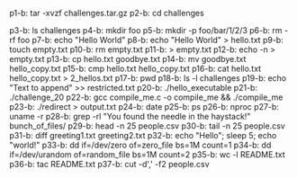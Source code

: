 p1-b: tar -xvzf challenges.tar.gz
p2-b: cd challenges

p3-b: ls challenges
p4-b: mkdir foo
p5-b: mkdir -p foo/bar/1/2/3
p6-b: rm -rf foo
p7-b: echo "Hello World"
p8-b: echo "Hello World" > hello.txt
p9-b: touch empty.txt
p10-b: rm empty.txt
p11-b: > empty.txt
p12-b: echo -n > empty.txt
p13-b: cp hello.txt goodbye.txt
p14-b: mv goodbye.txt hello_copy.txt
p15-b: cmp hello.txt hello_copy.txt
p16-b: cat hello.txt hello_copy.txt > 2_hellos.txt
p17-b: pwd
p18-b: ls -l challenges
p19-b: echo "Text to append" >> restricted.txt
p20-b: ./hello_executable
p21-b: ./challenge_20
p22-b: gcc compile_me.c -o compile_me && ./compile_me
p23-b: ./redirect > output.txt
p24-b: date
p25-b: ps
p26-b: nproc
p27-b: uname -r
p28-b: grep -rl "You found the needle in the haystack!" bunch_of_files/
p29-b: head -n 25 people.csv
p30-b: tail -n 25 people.csv
p31-b: diff greeting1.txt greeting2.txt
p32-b: echo "Hello"; sleep 5; echo "world!"
p33-b: dd if=/dev/zero of=zero_file bs=1M count=1
p34-b: dd if=/dev/urandom of=random_file bs=1M count=2
p35-b: wc -l README.txt
p36-b: tac README.txt
p37-b: cut -d',' -f2 people.csv